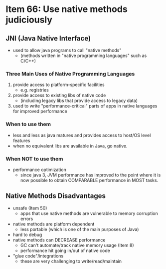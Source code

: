 # Item 66: Use native methods judiciously

## JNI (Java Native Interface)
- used to allow java programs to call "native methods"
    - (methods written in "native programming languages" such as C/C++)
    
### Three Main Uses of Native Programming Languages
1. provide access to platform-specific facilities
    - e.g. registries
1. provide access to existing libs of native code
    - (including legacy libs that provide access to legacy data)
1. used to write "performance-critical" parts of apps in native languages
for improved performance

### When to use them
- less and less as java matures and provides access to host/OS level 
features
- when no equivalent libs are available in Java, go native. 

### When NOT to use them
- performance optimization
    - since java 3, JVM performance has improved to the point where it
    is now possible to obtain COMPARABLE performance in MOST tasks. 
    
    
## Native Methods Disadvantages
- unsafe (Item 50)
    - apps that use native methods are vulnerable to memory corruption errors
- native methods are platform dependent
    - less portable (which is one of the main purposes of Java)
- hard to debug
- native methods can DECREASE performance
    - GC can't automate/track native memory usage (Item 8)
    - performance hit going in/out of native code
- "glue code"/integrations
    - these are very challenging to write/read/maintain
